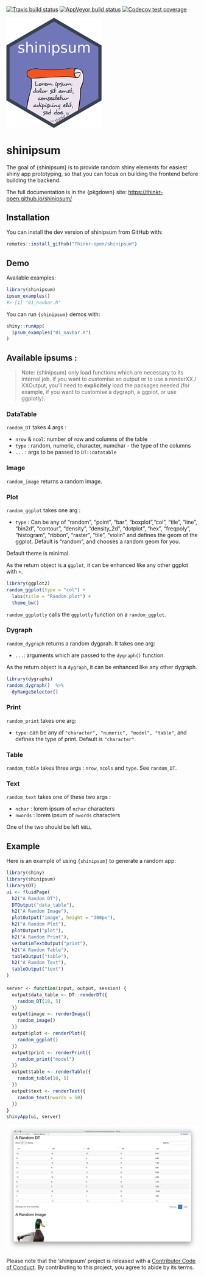 
<!-- README.md is generated from README.Rmd. Please edit that file -->

<!-- badges: start -->

[![Travis build
status](https://travis-ci.org/ThinkR-open/shinipsum.svg?branch=master)](https://travis-ci.org/ThinkR-open/shinipsum)
[![AppVeyor build
status](https://ci.appveyor.com/api/projects/status/github/ThinkR-open/shinipsum?branch=master&svg=true)](https://ci.appveyor.com/project/ThinkR-open/shinipsum)
[![Codecov test
coverage](https://codecov.io/gh/ThinkR-open/shinipsum/branch/master/graph/badge.svg)](https://codecov.io/gh/ThinkR-open/shinipsum?branch=master)
<!-- badges: end -->

<img src="https://raw.githubusercontent.com/ThinkR-open/shinipsum/master/img/thinkr-hex-shinipsum.png" width=250px>

# shinipsum

The goal of {shinipsum} is to provide random shiny elements for easiest
shiny app prototyping, so that you can focus on building the frontend
before building the backend.

The full documentation is in the {pkgdown} site:
<https://thinkr-open.github.io/shinipsum/>

## Installation

You can install the dev version of shinipsum from GitHub with:

``` r
remotes::install_github("Thinkr-open/shinipsum")
```

## Demo

Available examples:

``` r
library(shinipsum)
ipsum_examples()
#> [1] "01_navbar.R"
```

You can run `{shinipsum}` demos with:

``` r
shiny::runApp(
  ipsum_examples("01_navbar.R")
)
```

## Available ipsums :

> Note: {shinipsum} only load functions which are necessary to its
> internal job. If you want to customise an output or to use a renderXX
> / XXOutput, you’ll need to **explicitely** load the packages needed
> (for example, if you want to customise a dygraph, a ggplot, or use
> ggplotly).

### DataTable

`random_DT` takes 4 args :

  - `nrow` & `ncol`: number of row and columns of the table
  - `type` : random, numeric, character, numchar - the type of the
    columns
  - `...` : args to be passed to `DT::datatable`

### Image

`random_image` returns a random image.

### Plot

`random_ggplot` takes one arg :

  - `type` : Can be any of “random”, “point”, “bar”, “boxplot”,“col”,
    “tile”, “line”, “bin2d”, “contour”, “density”, “density\_2d”,
    “dotplot”, “hex”, “freqpoly”, “histogram”, “ribbon”, “raster”,
    “tile”, “violin” and defines the geom of the ggplot. Default is
    “random”, and chooses a random geom for you.

Default theme is minimal.

As the return object is a `ggplot`, it can be enhanced like any other
ggplot with `+`.

``` r
library(ggplot2)
random_ggplot(type = "col") + 
  labs(title = "Random plot") + 
  theme_bw()
```

`random_ggplotly` calls the `ggplotly` function on a `random_ggplot`.

### Dygraph

`random_dygraph` returns a random dygprah. It takes one arg:

  - `...`: arguments which are passed to the `dygraph()` function.

As the return object is a `dygraph`, it can be enhanced like any other
dygraph.

``` r
library(dygraphs)
random_dygraph()  %>% 
  dyRangeSelector()
```

### Print

`random_print` takes one arg:

  - `type`: can be any of `"character", "numeric", "model", "table"`,
    and defines the type of print. Default is `"character"`.

### Table

`random_table` takes three args : `nrow`, `ncols` and `type`. See
`random_DT`.

### Text

`random_text` takes one of these two args :

  - `nchar` : lorem ipsum of `nchar` characters
  - `nwords` : lorem ipsum of `nwords` characters

One of the two should be left `NULL`

## Example

Here is an example of using `{shinipsum}` to generate a random app:

``` r
library(shiny)
library(shinipsum)
library(DT)
ui <- fluidPage(
  h2("A Random DT"),
  DTOutput("data_table"),
  h2("A Random Image"),
  plotOutput("image", height = "300px"),
  h2("A Random Plot"),
  plotOutput("plot"),
  h2("A Random Print"),
  verbatimTextOutput("print"),
  h2("A Random Table"),
  tableOutput("table"),
  h2("A Random Text"),
  tableOutput("text")
)

server <- function(input, output, session) {
  output$data_table <- DT::renderDT({
    random_DT(10, 5)
  })
  output$image <- renderImage({
    random_image()
  })
  output$plot <- renderPlot({
    random_ggplot()
  })
  output$print <- renderPrint({
    random_print("model")
  })
  output$table <- renderTable({
    random_table(10, 5)
  })
  output$text <- renderText({
    random_text(nwords = 50)
  })
}
shinyApp(ui, server)
```

<img src="https://raw.githubusercontent.com/ThinkR-open/shinipsum/master/img/shinipsum.png">

Please note that the ‘shinipsum’ project is released with a [Contributor
Code of Conduct](https://contributor-covenant.org/version/1/0/0/). By
contributing to this project, you agree to abide by its terms.

